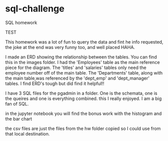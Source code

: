 # sql-challenge
SQL homework

TEST

This homework was a lot of fun to query the data and fint he info requested, the joke at the end was very funny too, and well placed HAHA.

I made an ERD showing the relationship between the tables. You can find this in the images folder. I had the 'Employees' table as the main reference piece for the diagram. The 'titles' and 'salaries' tables only need the employee number off of the main table. The 'Departments' table, along with the main table,was referenced by the 'dept_emp' and 'dept_manager' tables. I find ERD's tough but did find it helpful!!

I have 3 SQL files for the pgadmin in a folder. One is the schemata, one is the queires and one is everything combined. this I really enjoyed. I am a big fan of SQL.

in the jupyter notebook you will find the bonus work with the histogram and the bar chart

the csv files are just the files from the hw folder copied so I could use from that local destination.